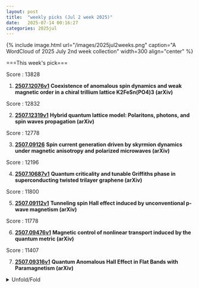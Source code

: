 ```yaml
---
layout: post
title:  "weekly picks (Jul 2 week 2025)"
date:   2025-07-14 00:16:27
categories: 2025jul
---
```


{% include image.html url="/images/2025jul2weeks.png" caption="A WordCloud of 2025 July 2nd week collection" width=300 align="center" %}




===This week's pick===

>
Score : 13828
>
1. **[2507.12076v1](https://arxiv.org/abs/2507.12076)** **Coexistence of anomalous spin dynamics and weak magnetic order in a chiral trillium lattice K2FeSn(PO4)3 (arXiv)**



>
Score : 12832
>
2. **[2507.12319v1](https://arxiv.org/abs/2507.12319)** **Hybrid quantum lattice model: Polaritons, photons, and spin waves propagation (arXiv)**


>
Score : 12778
>
3. **[2507.09126](https://arxiv.org/pdf/2507.09126)** **Spin current generation driven by skyrmion dynamics under magnetic anisotropy and polarized microwaves (arXiv)**

>
Score : 12196
>
4. **[2507.10687v1](https://arxiv.org/abs/2507.10687)** **Quantum criticality and tunable Griffiths phase in superconducting twisted trilayer graphene (arXiv)**

>
Score : 11800
>
5. **[2507.09112v1](https://arxiv.org/abs/2507.09112)** **Tunneling spin Hall effect induced by unconventional p-wave magnetism (arXiv)**


>
Score : 11778
>
6. **[2507.09476v1](https://arxiv.org/abs/2507.09476)** **Magnetic control of nonlinear transport induced by the quantum metric (arXiv)**




>
Score : 11407
>
7. **[2507.09316v1](https://arxiv.org/abs/2507.09316)** **Quantum Anomalous Hall Effect in Flat Bands with Paramagnetism (arXiv)**




<details>
  <summary> Unfold/Fold </summary>
  {% capture markdowncontent %}


---
07/19

1. **[s41567-025-02985-8](https://www.nature.com/articles/s41567-025-02985-8)** A model spin liquid (Nature Physics)

1. **[s42005-025-02218-7](https://www.nature.com/articles/s42005-025-02218-7)** Acoustic higher-order topological insulator from momentum-space nonsymmorphic symmetries (Communications Physics)

1. **[s42005-025-02225-8](https://www.nature.com/articles/s42005-025-02225-8)** Impact of charge-density-wave pattern on the superconducting gap in Vanadium-based kagome superconductors (Communications Physics)

1. **[s41563-025-02288-6](https://www.nature.com/articles/s41563-025-02288-6)** A tug-of-war recipe for nanoscale swirls (Nature Materials)



1. **[39bt-37yl](http://link.aps.org/doi/10.1103/39bt-37yl)** Enhanced Quantum Frequency Estimation by Nonlinear Scrambling (PRL)

1. **[clg4-2zzb](http://link.aps.org/doi/10.1103/clg4-2zzb)** Large Kohn Anomaly and Phonon Collapse Induced by Charge Density Wave in UPt2Si2 (PRL)

1. **[j159-lpfx](http://link.aps.org/doi/10.1103/j159-lpfx)** Ground States of the Mean-Field Spin Glass with 3-Spin Couplings (PRL)

1. **[lfxc-lsc1](http://link.aps.org/doi/10.1103/lfxc-lsc1)** Reconstructing the Wave Function of Magnetic Topological Insulators MnBi2Te4 and MnBi4Te7 Using Spin-Resolved Photoemission (PRX)

1. **[jp61-6sp2](http://link.aps.org/doi/10.1103/jp61-6sp2)** Universal scaling laws of absorbing phase transitions in artificial deep neural networks (PRR)

1. **[1nt5-swsk](http://link.aps.org/doi/10.1103/1nt5-swsk)** Disentangling real space fluctuations: The diagnostics of metal-insulator transitions beyond single-particle spectral functions (PRR)

1. **[5nxx-r97j](http://link.aps.org/doi/10.1103/5nxx-r97j)** Quantum non-Gaussian coherences of an oscillating atom (PRR)


1. **[5bqm-n4j2](https://journals.aps.org/prb/abstract/10.1103/5bqm-n4j2)** Spin wave reconstruction with ray magnonics (PRB)

1. **[active3d-trr404](https://active3d-trr404.de/events/dls_wiesendanger_magnetic)** Nanoscale Magnetic Knots - A New Twist for Spintronics (active3d)

1. **[253A97667](https://tud.qucosa.de/landing-page/?tx_dlf[id]=https%3A%2F%2Ftud.qucosa.de%2Fapi%2Fqucosa%253A97667%2Fmets)** Topological Skyrmion Phases Of Matter And Information Spreading In Chaotic Many-Body Systems (tud.qucosa)





---
07/18



1. **[science.adu3803](https://www.science.org/doi/10.1126/science.adu3803)** Two-dimensional indium selenide wafers for integrated electronics (Science)



1. **[knrv-2r3t](http://link.aps.org/doi/10.1103/knrv-2r3t)** Precise Determination of the Strong Coupling Constant from Dijet Cross Sections up to the Multi-TeV Range (PRL)

1. **[g1bh-85h4](http://link.aps.org/doi/10.1103/g1bh-85h4)** Fluctuations and Correlations of Quark Spin in Hot and Dense QCD Matter (PRL)

1. **[47xs-223h](http://link.aps.org/doi/10.1103/47xs-223h)** Understanding Floquet Resonances in Ultracold Quantum Gas Scattering (PRL)

1. **[922g-1fng](http://link.aps.org/doi/10.1103/922g-1fng)** Time-Periodic Driving of a Bath-Coupled Open Quantum Gas of Light (PRL)

1. **[g3kd-sg4x](http://link.aps.org/doi/10.1103/g3kd-sg4x)** Radiant Field Theory: A Transport Approach to Shaped Wave Transmission through Disordered Media (PRL)

1. **[ndy2-wxwx](http://link.aps.org/doi/10.1103/ndy2-wxwx)** Skyrmionic Polarization Texture around the Phase Singularity of Optical Vortices (PRL)

1. **[sslg-jjkz](http://link.aps.org/doi/10.1103/sslg-jjkz)** First Lasing and Stable Operation of a Direct-Amplification Enabled Harmonic Generation Free-Electron Laser (PRL)

1. **[nw3r-zy8q](http://link.aps.org/doi/10.1103/nw3r-zy8q)** First-Principles Framework for the Prediction of Intersystem Crossing Rates in Spin Defects: The Role of Electron Correlation (PRL)

1. **[3lxj-dx76](http://link.aps.org/doi/10.1103/3lxj-dx76)** Tensor-Network Study of the Roughening Transition in a (2+1)D Z2 Lattice Gauge Theory with Matter (PRL)

1. **[tlq2-m6zk](http://link.aps.org/doi/10.1103/tlq2-m6zk)** Beyond Orbitally Resolved Magnetic Exchange in CrI3 and NiI2 (PRL)


1. **[2507.09663](https://arxiv.org/pdf/2507.09663)** A Novel Surface-confined Spiral State With The Double Period In The Cubic Chiral Helimagnet Cu2OSeO3 (arXiv)

1. **[2507.08531](https://arxiv.org/pdf/2507.08531)** Hydrogen toggling between Yoshimori spin spirals and elliptical Dzyaloshinskii-Moriya skyrmions in Fe on Ir(110) (arXiv)

1. **[xtcd-t47t](https://journals.aps.org/prb/abstract/10.1103/xtcd-t47t)** Altermagnet skyrmions: Macroscopic realization of 𝑑-wave symmetry (PRB)

1. **[zhb1-5dky](https://journals.aps.org/prb/abstract/10.1103/zhb1-5dky)** Intrinsic antiferromagnetic skyrmions and their strain modulation in atomically thin Janus vanadium dihalides (PRB)



1. **[2507.08407](https://arxiv.org/pdf/2507.08407)** Thermodynamic theory of square skyrmion lattice in tetragonal frustrated antiferromagnets (arXiv)




1. **[2507.09908](https://arxiv.org/pdf/2507.09908)** Observation of Integer and Fractional Chern insulators in high Chern number flatbands (arXiv)


1. **[2507.09779](https://arxiv.org/pdf/2507.09779)** Distinct Uniaxial Stress and Pressure Fingerprint of Superconductivity in the 3D Kagome Lattice Compound CeRu2 (arXiv)

1. **[3kws-k867](https://journals.aps.org/prb/abstract/10.1103/3kws-k867)** Geometry-driven moiré engineering in twisted bilayers hosting high-pseudospin fermions (PRB)


1. **[2507.08694](https://arxiv.org/pdf/2507.08694)** Free phases of Majorana fermions: Tenfold ways compared (arXiv)


1. **[2412.15882](https://arxiv.org/abs/2412.15882)** Observation of distorted tilted conical phase at the surface of a bulk chiral magnet with resonant elastic x-ray scattering (arXiv)



1. **[2507.12506v1](https://arxiv.org/abs/2507.12506)** Impact of electronic correlations on the superconductivity of high-pressure CeH9 (arXiv)

1. **[2507.12515v1](https://arxiv.org/abs/2507.12515)** Projective Representations, Bogomolov Multiplier, and Their Applications in Physics (arXiv)

1. **[2507.12572v1](https://arxiv.org/abs/2507.12572)** Nonreciprocal magnetic-field-induced second harmonic generation of exciton polaritons in ZnSe (arXiv)

1. **[2507.12587v1](https://arxiv.org/abs/2507.12587)** Spin Polarization driven by Itinerant Orbital Angular Momentum in van der Waals Heterostructures (arXiv)

1. **[2507.12592v1](https://arxiv.org/abs/2507.12592)** Quenched Disorder in the Triangular Lattice Antiferromagnet YbZn2GaO5 (arXiv)

1. **[2507.12636v1](https://arxiv.org/abs/2507.12636)** Spin relaxation in a polariton fluid: quantum hydrodynamic approach (arXiv)

1. **[2507.12641v1](https://arxiv.org/abs/2507.12641)** Enhancement of Indistinguishable Photon Emission from a GaAs Quantum Dot via Charge Noise Suppression (arXiv)

1. **[2507.12722v1](https://arxiv.org/abs/2507.12722)** Scalable tensor network algorithm for quantum impurity problems (arXiv)

1. **[2507.12735v1](https://arxiv.org/abs/2507.12735)** Collinear Antiferromagnetic Tunnel Junctions Implemented in Van der Waals Heterostructures (arXiv)

1. **[2507.12772v1](https://arxiv.org/abs/2507.12772)** Probing nontrivial fusion of Majorana zero modes via near-adiabatic coupling (arXiv)

1. **[2507.12783v1](https://arxiv.org/abs/2507.12783)** Three-dimensional spinless Euler insulators with rotational symmetry (arXiv)

1. **[2507.12799v1](https://arxiv.org/abs/2507.12799)** Coulomb-mediated single-electron heat transfer statistics across capacitively coupled silicon nanodots (arXiv)

1. **[2507.12842v1](https://arxiv.org/abs/2507.12842)** Enhancement of Josephson Supercurrent and pi-Junction by Chiral Antiferromagnetism (arXiv)

1. **[2507.12943v1](https://arxiv.org/abs/2507.12943)** Disorder-induced spin excitation continuum and spin-glass ground state in the inverse spinel CuGa2O4 (arXiv)

1. **[2507.12944v1](https://arxiv.org/abs/2507.12944)** Weyl nodes in CeRu4Sn6 studied by dynamical mean-field theory (arXiv)

1. **[2507.12982v1](https://arxiv.org/abs/2507.12982)** Harmonic generation of graphene quantum dots in Hartree-Fock approximation (arXiv)

1. **[2507.12991v1](https://arxiv.org/abs/2507.12991)** Enhanced Phonon-Assisted Tunneling in Metal -- Twisted Bilayer Graphene Junctions (arXiv)

1. **[2507.13109v1](https://arxiv.org/abs/2507.13109)** Ultrafast thermal boundary conductance under large temperature discontinuities of ultrathin epitaxial Pb films on Si(111) (arXiv)

1. **[2507.13132v1](https://arxiv.org/abs/2507.13132)** Comparative Study of Strain-Engineered Thermoelectric Performance of 2D-Xene Nanoribbons (arXiv)

1. **[2507.13288v1](https://arxiv.org/abs/2507.13288)** Suppression of the charge fluctuations by nonlocal correlations close to the Mott transition (arXiv)

1. **[2507.13322v1](https://arxiv.org/abs/2507.13322)** Artificial Intelligence for Quantum Matter: Finding a Needle in a Haystack (arXiv)

1. **[2507.12525v1](https://arxiv.org/abs/2507.12525)** Higher Structures on Boundary Conformal Manifolds: Higher Berry Phase and Boundary Conformal Field Theory (arXiv)

1. **[2507.12526v1](https://arxiv.org/abs/2507.12526)** Emergence of Generic Entanglement Structure in Doped Matchgate Circuits (arXiv)

1. **[2507.12546v1](https://arxiv.org/abs/2507.12546)** Space of conformal boundary conditions from the view of higher Berry phase: Flow of Berry curvature in parametrized BCFTs (arXiv)

1. **[2507.12565v1](https://arxiv.org/abs/2507.12565)** Kinetics of Vacancy-Assisted Reversible Phase Transition in Monolayer MoTe2 (arXiv)

1. **[2507.12633v1](https://arxiv.org/abs/2507.12633)** Low-energy domain wall racetracks with multiferroic topologies (arXiv)

1. **[2507.12662v1](https://arxiv.org/abs/2507.12662)** Walking on Archimedean Lattices: Insights from Bloch Band Theory (arXiv)

1. **[2507.12685v1](https://arxiv.org/abs/2507.12685)** Extreme Thermal Insulation in Nano-Bubble Wrap Materials (arXiv)

1. **[2507.12776v1](https://arxiv.org/abs/2507.12776)** Cryogenic magnetization dynamics in tensile-strained ultrathin yttrium iron garnets with tunable magnetic anisotropy (arXiv)

1. **[2507.12836v1](https://arxiv.org/abs/2507.12836)** Quantum geometrical bound relations for observables (arXiv)

1. **[2507.12902v1](https://arxiv.org/abs/2507.12902)** Robustness of Magic in the quantum Ising chain via Quantum Monte Carlo tomography (arXiv)

1. **[2507.12907v1](https://arxiv.org/abs/2507.12907)** Current-based metrology with two-terminal mesoscopic conductors (arXiv)

1. **[2507.12946v1](https://arxiv.org/abs/2507.12946)** Magnetic Triple-q State in Antiferromagnetic Monolayer Interfaced with Bismuthene (arXiv)

1. **[2507.13228v1](https://arxiv.org/abs/2507.13228)** Topology-Enhanced Superconducting Qubit Networks for In-Sensor Quantum Information Processing (arXiv)

1. **[2507.13352v1](https://arxiv.org/abs/2507.13352)** Effective field theory for superfluid vortex lattice from coset construction (arXiv)



---
07/17


1. **[s41467-025-61982-w](https://www.nature.com/articles/s41467-025-61982-w)** Dynamic optical chirality based on liquid-crystal-embedded nano-cilia photonic structures (Nature Communications)

1. **[s42005-025-02210-1](https://www.nature.com/articles/s42005-025-02210-1)** Novel spin dynamics in the superconducting state of kagomé superconductor (Communications Physics)

1. **[s42005-025-02222-x](https://www.nature.com/articles/s42005-025-02222-x)** Comparing one- and two-way quantum repeater architectures (Communications Physics)

1. **[s41563-025-02296-6](https://www.nature.com/articles/s41563-025-02296-6)** Beneficial redox activity of halide solid electrolytes empowering high-performance anodes in all-solid-state batteries (Nature Materials)

1. **[s41586-025-09293-4](https://www.nature.com/articles/s41586-025-09293-4)** Liquid–liquid interfacial tension stabilized Li-metal batteries (Nature)

1. **[s41586-025-09119-3](https://www.nature.com/articles/s41586-025-09119-3)** Observation of charge–parity symmetry breaking in baryon decays (Nature)

1. **[s41598-025-11846-6](https://www.nature.com/articles/s41598-025-11846-6)** Effect of halogen substitution on the electronic and optical behavior of C₁₆H₁₀X₂O₂(X = F, cl, Br and I) organic semiconductors (Scientific Reports)

1. **[s41467-025-61658-5](https://www.nature.com/articles/s41467-025-61658-5)** Circular-polarization-selective perfect reflection from chiral superconductors (Nature communications)



1. **[PhysRevLett.135.032301](http://link.aps.org/doi/10.1103/PhysRevLett.135.032301)** Correspondence between Color Glass Condensate and High-Twist Formalism (PRL)

1. **[746s-fv7x](http://link.aps.org/doi/10.1103/746s-fv7x)** Toward Quantum Analog Simulation of Many-Body Supersymmetry with Rydberg Atom Arrays (PRL)

1. **[ff28-tt6c](http://link.aps.org/doi/10.1103/ff28-tt6c)** Resistive Anomaly near a Ferromagnetic Phase Transition: A Classical Memory Effect (PRL)

1. **[rn1l-d6cq](http://link.aps.org/doi/10.1103/rn1l-d6cq)** Anomalous Hall Effect in Type IV 2D Collinear Magnets (PRL)

1. **[mx46-85zf](http://link.aps.org/doi/10.1103/mx46-85zf)** Exchange Engineering of a Two-Dimensional Half-Metal (PRL)

1. **[g5rp-6vb1](http://link.aps.org/doi/10.1103/g5rp-6vb1)** Amplitude Mode in a Multigap Superconductor MgB2 Investigated by Terahertz Two-Dimensional Coherent Spectroscopy (PRL)

1. **[vdxk-lvnt](http://link.aps.org/doi/10.1103/vdxk-lvnt)** T-Shaped Fe-Based Multistoichiometry Stereoscopic Composite Catalyst with Ultrahigh Activity toward Fenton-like Water Treatment, Synthesized via Graphene-Controlled Growth (PRL)

1. **[8q8p-mx1l](http://link.aps.org/doi/10.1103/8q8p-mx1l)** Demonstration of Measurement-Enhanced State Preparation and Erasure Conversion in a Molecular Tweezer Array (PRX)

1. **[1zg9-qbd6](http://link.aps.org/doi/10.1103/1zg9-qbd6)** Theory of Generalized Landau Levels and Its Implications for Non-Abelian States (PRX)




1. **[2507.11606v1](https://arxiv.org/abs/2507.11606)** Designing lattice spin models and magnon gaps with supercurrents (arXiv)

1. **[2507.11614v1](https://arxiv.org/abs/2507.11614)** Nesting-driven ferromagnetism of itinerant electrons (arXiv)

1. **[2507.11624v1](https://arxiv.org/abs/2507.11624)** Higher-Order Fermion Interactions in BCS Theory (arXiv)

1. **[2507.11682v1](https://arxiv.org/abs/2507.11682)** Multichannel topological Kondo models and their low-temperature conductances (arXiv)

1. **[2507.11791v1](https://arxiv.org/abs/2507.11791)** Quantum oscillations reveal sixfold fermions in cubic beta-PtBi2 (arXiv)

1. **[2507.11856v1](https://arxiv.org/abs/2507.11856)** Suppression of charge-density wave and superconductivity in a lithiated NbSe2 monolayer (arXiv)

1. **[2507.11921v1](https://arxiv.org/abs/2507.11921)** Spin-Valley Locking and Pure Spin-Triplet Superconductivity in Noncollinear Antiferromagnets Proximitized to Conventional Superconductors (arXiv)

1. **[2507.11933v1](https://arxiv.org/abs/2507.11933)** Anisotropic-scaling localization in higher-dimensional non-Hermitian systems (arXiv)

1. **[2507.11934v1](https://arxiv.org/abs/2507.11934)** Quantum oscillations of valley current driven by microwave irradiation in transition-metal dichalcogenide/ferromagnet hybrids (arXiv)


1. **[2507.12115v1](https://arxiv.org/abs/2507.12115)** Controlling the magneto-transport properties of magnetic topological insulator thin films from Crx(Biy,Sb1-y)2-xTe3 via molecular beam epitaxy (arXiv)

1. **[2507.12141v1](https://arxiv.org/abs/2507.12141)** Material Loss Model Calibration for Tantalum Superconducting Resonators (arXiv)

1. **[2507.12150v1](https://arxiv.org/abs/2507.12150)** Local control of parity and charge in nanoscale superconducting lead islands (arXiv)

1. **[2507.12183v1](https://arxiv.org/abs/2507.12183)** Superconductivity in RbH12 at low pressures: an ab initio study (arXiv)

1. **[2507.12193v1](https://arxiv.org/abs/2507.12193)** Emergent Symmetry and Phase Transitions on the Domain Wall of Z2 Topological Orders (arXiv)

1. **[2507.12249v1](https://arxiv.org/abs/2507.12249)** Light-hole states and hyperfine interaction in electrically-defined Ge/GeSn quantum dots (arXiv)

1. **[2507.12254v1](https://arxiv.org/abs/2507.12254)** Electrically tunable heavy fermion and quantum criticality in magic-angle twisted trilayer graphene (arXiv)

1. **[2507.12409v1](https://arxiv.org/abs/2507.12409)** Phonon spectrum in the spin-Peierls phase of CuGeO3 (arXiv)

1. **[2507.12430v1](https://arxiv.org/abs/2507.12430)** Electron-phonon-dominated charge-density-wave fluctuations in TiSe2 accessed by ultrafast nonequilibrium dynamics (arXiv)

1. **[2507.12437v1](https://arxiv.org/abs/2507.12437)** Ground and excited-state properties of the extended Hubbard dimer from the multichannel Dyson equation (arXiv)

1. **[2507.11617v1](https://arxiv.org/abs/2507.11617)** Competing color superconductivity and color Kondo effect in quark matter (arXiv)

1. **[2507.11674v1](https://arxiv.org/abs/2507.11674)** nu-QSSEP: A toy model for entanglement spreading in stochastic diffusive quantum systems (arXiv)

1. **[2507.11782v1](https://arxiv.org/abs/2507.11782)** Conformable Scaling and Critical Dynamics: A Unified Framework for Phase Transitions (arXiv)

1. **[2507.11918v1](https://arxiv.org/abs/2507.11918)** Simultaneous High-Fidelity Single-Qubit Gates in a Spin Qubit Array (arXiv)

1. **[2507.11983v1](https://arxiv.org/abs/2507.11983)** Berry Monopole Scattering in the Synthetic Momentum Space of a Bilayer Photonic Crystal Slab (arXiv)

1. **[2507.12065v1](https://arxiv.org/abs/2507.12065)** Optomagnonic continuous-variable quantum teleportation enhanced by non-Gaussian distillation (arXiv)

1. **[2507.12128v1](https://arxiv.org/abs/2507.12128)** Optical and electrical probing of plasmonic metal-molecule interactions (arXiv)

1. **[2507.12153v1](https://arxiv.org/abs/2507.12153)** Interacting Bose gases in twisted-bilayer optical lattices (arXiv)

1. **[2507.12176v1](https://arxiv.org/abs/2507.12176)** Mobility rings in a non-Hermitian non-Abelian quasiperiodic lattice (arXiv)


1. **[2507.12324v1](https://arxiv.org/abs/2507.12324)** Magnetic and ferroelectric phase diagram of twisted CrI3 layers (arXiv)



1. **[2507.10477](https://arxiv.org/abs/2507.10477)** Strain and Correlation Modulated Magnetic Anisotropy and Dzyaloshinskii--Moriya Interaction in 2D H-FeTe2 (arXiv)



1. **[2507.05839](https://arxiv.org/abs/2507.05839)** Chiral superconductivity in a semiconducting wire induced by helical magnetic order (arXiv)


1. **[v28no2p144.pdf](http://www.j-npcs.org/online/vol2025/v28no2p144.pdf)** Magneto-optical Anomalies and Majorana-like Fermion Interactions in Graphene (Nonlinear Phenomena in Complex Systems)



1. **[2506.02466](https://arxiv.org/abs/2506.02466)** Reconstructing the wavefunction of magnetic topological insulators MnBi2Te4 and MnBi4Te7 using spin-resolved photoemission (arXiv)

1. **[2507.06327](https://arxiv.org/pdf/2507.06327)** Enhanced Andreev Reflection in Flat-Band Systems: Wave Packet Dynamics, DC Transport and the Josephson Effect (arXiv)

1. **[2507.07701](https://arxiv.org/pdf/2507.07701)** Crossing over from flat band superconductivity to conventional superconductivity (arXiv)


1. **[2507.07161](https://arxiv.org/pdf/2507.07161)** Majorana edge reconstruction and the ν = 5/2 non-Abelian thermal Hall puzzle (arXiv)


1. **[8p7r-cw9k](https://journals.aps.org/prb/abstract/10.1103/8p7r-cw9k)** Mitigating disorder and optimizing topological indicators with vision-transformer-based neural networks in Majorana nanowires (PRB)



1. **[F6.pdf](https://www.kiroku.riec.tohoku.ac.jp/tmrc/files/F6.pdf)** Magnetic skyrmion transport in racetracks: toward the realization of skyrmion racetrack memory 




1. **[2507.07004](https://arxiv.org/pdf/2507.07004)** Ultrafast and reliable domain-wall and skyrmion logic in a chirally coupled ferrimagnet (arXiv)





---
07/16



1. **[s41467-025-61867-y](https://www.nature.com/articles/s41467-025-61867-y)** Establishing a pure antiferroelectric PbZrO<sub>3</sub> phase through tensile epitaxial strain (Nature Communications)






1. **[7vjx-62ng](http://link.aps.org/doi/10.1103/7vjx-62ng)** Quantum Correlations Cannot Be Reproduced with a Finite Number of Measurements in Any No-Signaling Theory (PRL)

1. **[vj94-kc98](http://link.aps.org/doi/10.1103/vj94-kc98)** Failure of the Conformal-Map Method for Relativistic Quantum Billiards (PRL)

1. **[29qw-bssx](http://link.aps.org/doi/10.1103/29qw-bssx)** Beating the Natural Grover Bound for Low-Energy Estimation and State Preparation (PRL)

1. **[nv7d-k3wr](http://link.aps.org/doi/10.1103/nv7d-k3wr)** Complete Self-Testing of a System of Remote Superconducting Qubits (PRL)

1. **[PhysRevLett.135.031001](http://link.aps.org/doi/10.1103/PhysRevLett.135.031001)** Search for Extremely-High-Energy Neutrinos and First Constraints on the Ultrahigh-Energy Cosmic-Ray Proton Fraction with IceCube (PRL)

1. **[zhzd-tj9p](http://link.aps.org/doi/10.1103/zhzd-tj9p)** Complete Function Space for Planar Two-Loop Six-Particle Scattering Amplitudes (PRL)

1. **[thh1-8twn](http://link.aps.org/doi/10.1103/thh1-8twn)** Electron Diffraction Imaging of Carbon Monoxide via K-Shell Ionization by Compton Scattering of 20 keV Photons (PRL)

1. **[yw5w-j13k](http://link.aps.org/doi/10.1103/yw5w-j13k)** Quantum Interfaces with Multilayered Superwavelength Atomic Arrays (PRL)

1. **[z9m1-3mwb](http://link.aps.org/doi/10.1103/z9m1-3mwb)** Universal Non-Hermitian Transport in Disordered Systems (PRL)

1. **[4lqd-z567](http://link.aps.org/doi/10.1103/4lqd-z567)** Extremely Narrow Band in Moiré Photonic Time Crystal (PRL)

1. **[v1vp-z8jl](http://link.aps.org/doi/10.1103/v1vp-z8jl)** Twisted Bilayer Materials as a Promising Platform for Solid-State Qubits (PRL)

1. **[2g3v-z76q](http://link.aps.org/doi/10.1103/2g3v-z76q)** Altermagnetic Phase Transition in a Lieb Metal (PRL)

1. **[wkwd-cbn2](http://link.aps.org/doi/10.1103/wkwd-cbn2)** Experimental Observation of k-Dependent Bulk-Edge Correspondence in Sonic Semimetals with High Winding Numbers (PRL)

1. **[dd2d-kk3w](http://link.aps.org/doi/10.1103/dd2d-kk3w)** Variational Wave-Function Analysis of the Fractional Anomalous Hall Crystal (PRL)

1. **[v38b-5by1](http://link.aps.org/doi/10.1103/v38b-5by1)** Engineering Altermagnetic States in Two-Dimensional Square Tessellations (PRL)

1. **[gr72-szwg](http://link.aps.org/doi/10.1103/gr72-szwg)** Electrically Tunable and Enhanced Nonlinearity of Moiré Exciton Polaritons in Transition Metal Dichalcogenide Bilayers (PRL)

1. **[Physics.18.s96](http://link.aps.org/doi/10.1103/Physics.18.s96)** Inferring the Composition of High-Energy Cosmic Rays (Physics)



1. **[2507.10654v1](https://arxiv.org/abs/2507.10654)** Ferrimagnetism from quantum fluctuations in Kitaev materials (arXiv)

1. **[2507.10670v1](https://arxiv.org/abs/2507.10670)** Quasiparticle band picture bridging topology and strong correlations across energy scales (arXiv)


1. **[2507.10700v1](https://arxiv.org/abs/2507.10700)** Exotic superconducting states in altermagnets (arXiv)

1. **[2507.10705v1](https://arxiv.org/abs/2507.10705)** Neural Network-Augmented Pfaffian Wave-functions for Scalable Simulations of Interacting Fermions (arXiv)

1. **[2507.10716v1](https://arxiv.org/abs/2507.10716)** Spin and valley-dependent tunneling in MoS2 through magnetic barrier (arXiv)

1. **[2507.10717v1](https://arxiv.org/abs/2507.10717)** Mixed-configuration approximation for multi-orbital systems out of equilibrium (arXiv)

1. **[2507.10723v1](https://arxiv.org/abs/2507.10723)** Sensitivity of x-ray absorption at 5d edges of high-valent light actinides to crystal-field strength and covalency effects (arXiv)

1. **[2507.10724v1](https://arxiv.org/abs/2507.10724)** Imaging Nonlinear Spin Waves in Magnetoacoustic Devices (arXiv)

1. **[2507.10762v1](https://arxiv.org/abs/2507.10762)** Marginal Metals and Kosterlitz-Thouless Type Phase Transition in Disordered Altermagnets (arXiv)

1. **[2507.10763v1](https://arxiv.org/abs/2507.10763)** Dimensional crossover of superfluid 3He in a magnetic field (arXiv)

1. **[2507.10832v1](https://arxiv.org/abs/2507.10832)** Failed superconductivity in a Mott spin liquid material (arXiv)

1. **[2507.10875v1](https://arxiv.org/abs/2507.10875)** Moire dependent Chern insulators in twisted crystalline flatbands (arXiv)

1. **[2507.10887v1](https://arxiv.org/abs/2507.10887)** Tunable Interlayer Excitons in Bilayer Graphene Nanoribbons (arXiv)

1. **[2507.10930v1](https://arxiv.org/abs/2507.10930)** Polarons in two-dimensional polar materials: All-coupling variational theory (arXiv)

1. **[2507.11087v1](https://arxiv.org/abs/2507.11087)** Internal dynamics and dielectric screening of confined multiexciton states (arXiv)

1. **[2507.11108v1](https://arxiv.org/abs/2507.11108)** Near transform-limited single photons from rapid-thermal annealed quantum dots (arXiv)

1. **[2507.11123v1](https://arxiv.org/abs/2507.11123)** Reviving the Search for Indium-Based Superconductors: Theoretical Prediction of Semimetallic Superconductivity in Cubic Nd3In (arXiv)

1. **[2507.11169v1](https://arxiv.org/abs/2507.11169)** Quantum phase transition driven by competing intralayer and interlayer hopping of Ni-d3z2-r2 orbitals in bilayer nickelates (arXiv)

1. **[2507.11182v1](https://arxiv.org/abs/2507.11182)** Significant electron-magnon scattering in layered ferromagnet Cr2Te3 (arXiv)

1. **[2507.11213v1](https://arxiv.org/abs/2507.11213)** Field-induced spin continuum in twin-free Na3Co2SbO6 revealed by magneto-THz spectroscopy (arXiv)

1. **[2507.11218v1](https://arxiv.org/abs/2507.11218)** Quantum fluctuations in two-dimensional altermagnets (arXiv)

1. **[2507.11276v1](https://arxiv.org/abs/2507.11276)** Diagnosing phase transitions through time scale entanglement (arXiv)

1. **[2507.11347v1](https://arxiv.org/abs/2507.11347)** Diverse high-Chern-number quantum anomalous Hall insulators in twisted rhombohedral graphene (arXiv)

1. **[2507.11354v1](https://arxiv.org/abs/2507.11354)** Odd-even parity dependent transport in an annular Kitaev chain (arXiv)

1. **[2507.11391v1](https://arxiv.org/abs/2507.11391)** Magnetic ground state and persistent spin fluctuations in triangular-lattice antiferromagnet NdZnAl11O19 (arXiv)

1. **[2507.11396v1](https://arxiv.org/abs/2507.11396)** Large ferromagnetic-like band splitting in ultrathin SmC6 films (arXiv)

1. **[2507.11397v1](https://arxiv.org/abs/2507.11397)** Transverse Spin Supercurrent at p-wave magnetic Josephson Junctions (arXiv)

1. **[2507.11425v1](https://arxiv.org/abs/2507.11425)** High-frequency surface acoustic waves: Generation with sub-optical wavelength metal gratings and detection at the exciton resonance (arXiv)

1. **[2507.11454v1](https://arxiv.org/abs/2507.11454)** Correlated electronic structure of high-temperature superconductor Ba2CuO3+delta (arXiv)

1. **[2507.11468v1](https://arxiv.org/abs/2507.11468)** Interplay of short-range bond order and A-type antiferromagnetic order in metallic triangular lattice GdZn3P3 (arXiv)

1. **[2507.10656v1](https://arxiv.org/abs/2507.10656)** Stabilizer Renyi Entropy Encodes Fusion Rules of Topological Defects and Boundaries (arXiv)

1. **[2507.10856v1](https://arxiv.org/abs/2507.10856)** Higher spin Richardson-Gaudin model with time-dependent coupling: Exact dynamics (arXiv)

1. **[2507.10866v1](https://arxiv.org/abs/2507.10866)** Quorum sensing of light-activated colloids in nematic liquid crystals (arXiv)

1. **[2507.10964v1](https://arxiv.org/abs/2507.10964)** Weak low-temperature ferromagnetism and linear magnetoresistance in Lu0.75Fe6Sn6 with a disordered HfFe6Ge6-type structure (arXiv)

1. **[2507.11312v1](https://arxiv.org/abs/2507.11312)** Mesoscopic Fluctuations and Multifractality at and across Measurement-Induced Phase Transition (arXiv)

1. **[2507.11409v1](https://arxiv.org/abs/2507.11409)** Volcano-Like Ferroic Transitions Deviating from the Model of Landau Theory (arXiv)

1. **[2507.11472v1](https://arxiv.org/abs/2507.11472)** High temperature modulations, meso-scale interactions and hyperscaling breakdown in Ising models with frustration: some insights from thermodynamic geometry (arXiv)






---
07/15


1. **[s41567-025-02945-2](https://www.nature.com/articles/s41567-025-02945-2)** Entanglement accelerates quantum simulation (Nature Physics)

1. **[s42005-025-02212-z](https://www.nature.com/articles/s42005-025-02212-z)** Observing non-Bloch braids and phase transitions by precise manipulation of the non-Hermitian boundary and size (Communications Physics)



1. **[26pl-gkh7](http://link.aps.org/doi/10.1103/26pl-gkh7)** New Classes of Quantum Anomalous Hall Crystals in Multilayer Graphene (PRL)

1. **[7n1c-vq2p](http://link.aps.org/doi/10.1103/7n1c-vq2p)** Anyonic Phase Transitions in the 1D Extended Hubbard Model with Fractional Statistics (PRL)

1. **[t8fz-3tzs](http://link.aps.org/doi/10.1103/t8fz-3tzs)** Massively Multiplexed Nanoscale Magnetometry with Diamond Quantum Sensors (PRX)

1. **[Physics.18.132](http://link.aps.org/doi/10.1103/Physics.18.132)** Optimizing Diamond as a Quantum Sensor (Physics)

1. **[PhysRevResearch.7.033052](http://link.aps.org/doi/10.1103/PhysRevResearch.7.033052)** Generalized dynamical phase reduction for stochastic oscillators (PRR)

1. **[6pg7-3pxf](http://link.aps.org/doi/10.1103/6pg7-3pxf)** Absorbing state phase transitions beyond directed percolation in dissipative quantum state preparation (PRR)

1. **[lq2d-s6zm](http://link.aps.org/doi/10.1103/lq2d-s6zm)** Quantum computing of magnetic-skyrmion-like patterns in Heisenberg ferromagnets (PRR)

1. **[dbm1-7dy4](http://link.aps.org/doi/10.1103/dbm1-7dy4)** Probing the hollowing transition of a shell-shaped Bose-Einstein condensate with collective excitation (PRR)

1. **[dj4k-q4x2](http://link.aps.org/doi/10.1103/dj4k-q4x2)** Universal properties of locally generated terahertz waveforms from polarization-controlled two- and multicolor ionizing fields (PRR)

1. **[y9gq-yjxy](http://link.aps.org/doi/10.1103/y9gq-yjxy)** Slow and fast topological dynamical phase transitions in a Duffing resonator driven by two detuned tones (PRR)

1. **[zgj6-sx4h](http://link.aps.org/doi/10.1103/zgj6-sx4h)** Coherent microwave control of coupled electron-muon centers (PRR)

1. **[ypd8-r9gq](http://link.aps.org/doi/10.1103/ypd8-r9gq)** Robustness of multipartite entangled states in passive PT-symmetric qubits (PRR)

1. **[c6z1-wh6l](http://link.aps.org/doi/10.1103/c6z1-wh6l)** Human-machine collaboration: Ordering mechanism of rank-2 spin liquid on breathing pyrochlore lattice (PRR)

1. **[2507.08937v1](https://arxiv.org/abs/2507.08937)** Addressing the Infinite Variance Problem in Fermionic Monte Carlo Simulations: Retrospective Error Remediation and the Exact Bridge Link Method (arXiv)

1. **[2507.08953v1](https://arxiv.org/abs/2507.08953)** Universal scaling of microwave dissipation in superconducting circuits (arXiv)

1. **[2507.09107v1](https://arxiv.org/abs/2507.09107)** Unraveling Magneto-Phononic Coupling and Photoinduced Magnetic Control in Antiferromagnetic Kondo Semimetal CeBi (arXiv)


1. **[2507.09143v1](https://arxiv.org/abs/2507.09143)** Influence of thermal noise on the field-driven dynamics of the non-collinear antiferromagnet Mn3Sn (arXiv)

1. **[2507.09147v1](https://arxiv.org/abs/2507.09147)** Evidence for magnetoelastic coupling and chiral magnetic ground state in quasi-van der Waals tr-Cr1.22Te2 (arXiv)



1. **[2507.09418v1](https://arxiv.org/abs/2507.09418)** Topological in-gap chiral edge states in superconducting Haldane model with spin-orbit coupling (arXiv)

1. **[2507.09465v1](https://arxiv.org/abs/2507.09465)** Magnon Correlation Enables Spin Injection, Dephasing, and Transport in Canted Antiferromagnets (arXiv)


1. **[2507.09478v1](https://arxiv.org/abs/2507.09478)** Perfect Superconducting Diode and Supercurrent Range Controller (arXiv)

1. **[2507.09502v1](https://arxiv.org/abs/2507.09502)** Electronic and magnetic ground states of 112 grain boundary in graphene in the extended Hubbard model (arXiv)

1. **[2507.09516v1](https://arxiv.org/abs/2507.09516)** Magnon-induced transparency of a disordered antiferromagnetic Josephson junction (arXiv)

1. **[2507.09518v1](https://arxiv.org/abs/2507.09518)** Unlocking Altermagnetism in Antiferromagnetic 2D Films via Adsorption (arXiv)

1. **[2507.09519v1](https://arxiv.org/abs/2507.09519)** Quantum interference among vortex bound states in superconductors (arXiv)

1. **[2507.09586v1](https://arxiv.org/abs/2507.09586)** Pseudogap in the lightly hole-doped triangular-lattice moire Hubbard model (arXiv)

1. **[2507.09598v1](https://arxiv.org/abs/2507.09598)** Vertically Coupled Double Quantum Dots Connected In Parallel (arXiv)

1. **[2507.09604v1](https://arxiv.org/abs/2507.09604)** Quantum Hall-like effect for neutral particles with magnetic dipole moments in a quantum dot (arXiv)

1. **[2507.09663v1](https://arxiv.org/abs/2507.09663)** A Novel Surface-confined Spiral State With The Double Period In The Cubic Chiral Helimagnet Cu2OSeO3 (arXiv)

1. **[2507.09779v1](https://arxiv.org/abs/2507.09779)** Distinct Uniaxial Stress and Pressure Fingerprint of Superconductivity in the 3D Kagome Lattice Compound CeRu2 (arXiv)

1. **[2507.09791v1](https://arxiv.org/abs/2507.09791)** Observation of Quantum Coulomb Blockade Facilitated by P-Donor Molecules in Silicon Nano-Transistor (arXiv)

1. **[2507.09796v1](https://arxiv.org/abs/2507.09796)** Learning a potential formulation for rate-and-state friction (arXiv)

1. **[2507.09849v1](https://arxiv.org/abs/2507.09849)** Enhancement of superconductivity outside Abrikosov vortex core in a tightly bound Cooper pair superconductor (arXiv)

1. **[2507.09870v1](https://arxiv.org/abs/2507.09870)** Intertwined charge, spin, and orbital degrees of freedom under electronic correlations in the one-dimensional Fe3+ chalcogenide chain (arXiv)

1. **[2507.09877v1](https://arxiv.org/abs/2507.09877)** Emerging kinetic-exchange for the enhanced metallic ferromagnetism in CrGeTe3 under pressure (arXiv)

1. **[2507.09906v1](https://arxiv.org/abs/2507.09906)** The electronic and transport properties in the Haldane-Hubbard with odd-parity altermagnetism (arXiv)

1. **[2507.09908v1](https://arxiv.org/abs/2507.09908)** Observation of Integer and Fractional Chern insulators in high Chern number flatbands (arXiv)

1. **[2507.10079v1](https://arxiv.org/abs/2507.10079)** Eight-fold classification of superconducting orders (arXiv)

1. **[2507.10107v1](https://arxiv.org/abs/2507.10107)** Evidence of rotational and tilting disorder of ReO6 octahedra in single crystals of a 5d1 double perovskite Ba2CaReO6 (arXiv)

1. **[2507.10187v1](https://arxiv.org/abs/2507.10187)** Temperature dependence of surface superconductivity in t-PtBi2 (arXiv)

1. **[2507.10199v1](https://arxiv.org/abs/2507.10199)** The Effect of Pearl Vortices on the Shape and Position of Neel-Type Skyrmions in Superconductor--Chiral Ferromagnet Heterostructures (arXiv)

1. **[2507.10219v1](https://arxiv.org/abs/2507.10219)** Bulk spin-orbit torque-driven spin Hall nano-oscillators using PtBi alloys (arXiv)

1. **[2507.10246v1](https://arxiv.org/abs/2507.10246)** Electric-Field Induced Spin Wave Nonreciprocity in Noncoplanar Magnets (arXiv)

1. **[2507.10271v1](https://arxiv.org/abs/2507.10271)** Dissipation induced Majarona 0- and \pi-modes in a driven Rashba nanowire (arXiv)

1. **[2507.10323v1](https://arxiv.org/abs/2507.10323)** Inertial antiferromagnetic resonance driven by spin-orbit torques (arXiv)

1. **[2507.10328v1](https://arxiv.org/abs/2507.10328)** Single-site diagonal quantities capture off-diagonal long-range order (arXiv)

1. **[2507.10364v1](https://arxiv.org/abs/2507.10364)** Hole distribution and self-doping enhanced electronic correlation in hole-doped infinite-layer nickelates (arXiv)

1. **[2507.10366v1](https://arxiv.org/abs/2507.10366)** Dynamics of fractional quantum Hall Liquids with a pulse at the edge (arXiv)

1. **[2507.10399v1](https://arxiv.org/abs/2507.10399)** Enhanced superconductivity in the compressively strained bilayer nickelate thin films by pressure (arXiv)

1. **[2507.10509v1](https://arxiv.org/abs/2507.10509)** Topological phases and Edge states in an exactly solvable Gamma matrix model (arXiv)

1. **[2507.08808v1](https://arxiv.org/abs/2507.08808)** A new method to find exact solution of nonlinear ordinary differential equations: Application to derive thermophoretic waves in graphene sheets (arXiv)

1. **[2507.08939v1](https://arxiv.org/abs/2507.08939)** Robust Chiral Edge Dynamics of a Kitaev Honeycomb on a Trapped Ion Processor (arXiv)

1. **[2507.09171v1](https://arxiv.org/abs/2507.09171)** Connecting boundary entropy and effective central charge at holographic interfaces (arXiv)

1. **[2507.09229v1](https://arxiv.org/abs/2507.09229)** Lecture Notes on Quantum Many-Body Theory: A Pedagogical Introduction (arXiv)

1. **[2507.09237v1](https://arxiv.org/abs/2507.09237)** Dual-circular Raman optical activity of axial multipolar order (arXiv)

1. **[2507.09260v1](https://arxiv.org/abs/2507.09260)** Quantum metric-based optical selection rules (arXiv)

1. **[2507.09363v1](https://arxiv.org/abs/2507.09363)** First-principles design for strain-tunable exciton dynamics in 2D materials (arXiv)

1. **[2507.09397v1](https://arxiv.org/abs/2507.09397)** Expansion dynamics of strongly correlated lattice bosons (arXiv)

1. **[2507.09442v1](https://arxiv.org/abs/2507.09442)** Linear Resistivity from Spatially Random Interactions and the Uniqueness of Yukawa Coupling (arXiv)

1. **[2507.09447v1](https://arxiv.org/abs/2507.09447)** Lyapunov formulation of band theory for disordered non-Hermitian systems (arXiv)

1. **[2507.09493v1](https://arxiv.org/abs/2507.09493)** Topological Magneto-optical Kerr Effect without Spin-orbit Coupling in Spin-compensated Antiferromagnet (arXiv)

1. **[2507.09553v1](https://arxiv.org/abs/2507.09553)** Correlating synthesis, structure and thermal stability of CuBi nanowires for spintronic applications by electron microscopy and in situ scattering methods (arXiv)

1. **[2507.09659v1](https://arxiv.org/abs/2507.09659)** Dynamics of quantum Fisher and Wigner-Yanase skew information following a noisy quench (arXiv)

1. **[2507.09720v1](https://arxiv.org/abs/2507.09720)** Tunable Nanophotonic Devices and Cavities based on a Two-Dimensional Magnet (arXiv)

1. **[2507.09976v1](https://arxiv.org/abs/2507.09976)** Cryogen-free variable-temperature Kelvin probe force microscopy for probing local chemical potential in a graphene heterostructure (arXiv)

1. **[2507.09977v1](https://arxiv.org/abs/2507.09977)** Quantum measurement of work in mesoscopic systems (arXiv)

1. **[2507.10036v1](https://arxiv.org/abs/2507.10036)** Observation of Chiral Phonons in Methylbenzylammonium Lead Iodide (arXiv)

1. **[2507.10232v1](https://arxiv.org/abs/2507.10232)** Unveiling the Self-Orthogonality at Exceptional Points in Driven PT-Symmetric Systems (arXiv)

1. **[2507.10282v1](https://arxiv.org/abs/2507.10282)** Thermal rectification in a qubit-resonator system (arXiv)

1. **[2507.10350v1](https://arxiv.org/abs/2507.10350)** Quark model of nucleon based on an analogy with polaron (arXiv)

1. **[2507.10370v1](https://arxiv.org/abs/2507.10370)** High-throughput prediction of thermodynamically stable 1D magnetic transition-metal chalcogenides and halides (arXiv)

1. **[2507.10433v1](https://arxiv.org/abs/2507.10433)** Graphene Design with Parallel Cracks: Abnormal Crack Coalescence and Its Impact on Mechanical Properties (arXiv)




---
07/14



1. **[S0030399225009272](https://www.sciencedirect.com/science/article/pii/S0030399225009272)** Topological flatband of edge states for rainbow trapping in Z2 photonic crystals (Optics & Laser Technology)


1. **[2506.06721](https://arxiv.org/pdf/2506.06721)** Electronic structure and transport in materials with flat bands: 2D materials and quasicrystals (arXiv)



1. **[2506.07095](https://arxiv.org/pdf/2506.07095)** Disorder and the Robustness of Superconductivity on the Flat Band (arXiv)


1. **[2506.07518](https://arxiv.org/pdf/2506.07518)** Structure-Informed Learning of Flat Band 2D Materials (arXiv)


1. **[2506.05620](https://arxiv.org/pdf/2506.05620)** Magnetic Moir´e Systems: a review (arXiv)



1. **[adma.202501411](https://advanced.onlinelibrary.wiley.com/doi/10.1002/adma.202501411)**  Observation of Néel-Skyrmions in Bilayered Oxide Ferroelectrics (Advanced Materials)


1. **[ade242](https://iopscience.iop.org/article/10.1088/1361-6528/ade242/pdf)** Reinforcement learning for optimizing magnetic skyrmion creation (Nanotechnology)


1. **[s41567-025-02973-y](https://www.nature.com/articles/s41567-025-02973-y)** Nanophotonic quantum skyrmions enabled by semiconductor cavity quantum electrodynamics (Nature physics)


1. **[aelm.202500130](https://advanced.onlinelibrary.wiley.com/doi/pdfdirect/10.1002/aelm.202500130)** Topological Skyrmion-Based Spin-Torque-Diode Effect in Magnetic Tunnel Junctions (Advanced electronic materials)

1. **[55z5-cm5q](https://journals.aps.org/prmaterials/abstract/10.1103/55z5-cm5q)** Machine learning-driven prediction of skyrmion phase boundaries in 2D magnets (PRM)


1. **[st9s-hsyr](https://journals.aps.org/prmaterials/abstract/10.1103/st9s-hsyr)** Electronic and magnetic properties of hole-doped topological kagome Fe1−𝑥⁢Mn𝑥⁢Sn thin films (PRM)


1. **[2507.03675](https://arxiv.org/pdf/2507.03675)** Wavefunction textures in twisted bilayer graphene from first principles (arXiv)


1. **[2507.06168](https://arxiv.org/pdf/2507.06168)** “Ideal” Topological Heavy Fermion Model in Two-dimensional Moir´e Heterostructures with Type-II Band Alignment (arXiv)


1. **[2507.04363](https://arxiv.org/pdf/2507.04363)** Astrophysical Quantum Matter Revisited: Flat-Band Topological States on a Zero-Flux Dipole Sphere (arXiv)







1. **[2507.08009v1](https://arxiv.org/abs/2507.08009)** Long-Term Stability of Superconducting Metal Superhydrides (arXiv)

1. **[2507.08016v1](https://arxiv.org/abs/2507.08016)** Fractional Thouless pumping of solitons: a unique manifestation of bulk-edge correspondence of nonlinear eigenvalue problems (arXiv)

1. **[2507.08032v1](https://arxiv.org/abs/2507.08032)** Ultrasensitive Magnetometer based on Cusp Points of the Photon-Magnon Synchronization Mode (arXiv)

1. **[2507.08035v1](https://arxiv.org/abs/2507.08035)** Quantum theory of nonlinear electromagnetic response (arXiv)

1. **[2507.08072v1](https://arxiv.org/abs/2507.08072)** Electric and spin current vortices in altermagnets (arXiv)

1. **[2507.08073v1](https://arxiv.org/abs/2507.08073)** Partial suppression of magnetism in the square lattice SU(3) Hubbard model (arXiv)

1. **[2507.08080v1](https://arxiv.org/abs/2507.08080)** Diagonal Isometric Form for Tensor Product States in Two Dimensions (arXiv)

1. **[2507.08123v1](https://arxiv.org/abs/2507.08123)** Charge distribution and magnetism in bilayer La3Ni2O7: a hybrid functional study (arXiv)

1. **[2507.08127v1](https://arxiv.org/abs/2507.08127)** Phonon mode splitting and phonon anomaly in multiband electron systems (arXiv)

1. **[2507.08147v1](https://arxiv.org/abs/2507.08147)** Exciting terahertz magnons with amplitude modulated light: spin pumping, squeezed states, symmetry breaking and pattern formation (arXiv)

1. **[2507.08148v1](https://arxiv.org/abs/2507.08148)** Tunable chiral and nematic states in the triple-Q antiferromagnet Co1/3TaS2 (arXiv)

1. **[2507.08168v1](https://arxiv.org/abs/2507.08168)** Off-resonant light-induced topological phase transition and thermoelectric transport in semi-Dirac materials (arXiv)

1. **[2507.08231v1](https://arxiv.org/abs/2507.08231)** Thermoelectric optimization and quantum-to-classical crossover in gate-controlled two-dimensional semiconducting nanojunctions (arXiv)

1. **[2507.08233v1](https://arxiv.org/abs/2507.08233)** Validity of perturbation theory in calculations of magnetocrystalline anisotropy in Co-based layered systems (arXiv)

1. **[2507.08276v1](https://arxiv.org/abs/2507.08276)** Symmetry-based theory of Dirac fermions on two-dimensional hyperbolic crystals: Coupling to the spin connection (arXiv)

1. **[2507.08294v1](https://arxiv.org/abs/2507.08294)** Quantized order parameters of approximate symmetry for metals and insulators (arXiv)

1. **[2507.08300v1](https://arxiv.org/abs/2507.08300)** Control of nonreciprocal charge transport in topological insulator/superconductor heterostructures with Fermi level tuning and superconducting-layer thickness (arXiv)

1. **[2507.08398v1](https://arxiv.org/abs/2507.08398)** Strengthened correlations near [110] edges of d-wave superconductors in the t-J model with the Gutzwiller approximation (arXiv)

1. **[2507.08407v1](https://arxiv.org/abs/2507.08407)** Thermodynamic theory of square skyrmion lattice in tetragonal frustrated antiferromagnets (arXiv)

1. **[2507.08450v1](https://arxiv.org/abs/2507.08450)** Modulation of energy and angular momentum radiation of two-dimensional altermagnets (arXiv)

1. **[2507.08485v1](https://arxiv.org/abs/2507.08485)** Quantum register based on double quantum dots in semiconductor nanowires (arXiv)

1. **[2507.08531v1](https://arxiv.org/abs/2507.08531)** Hydrogen toggling between Yoshimori spin spirals and elliptical Dzyaloshinskii-Moriya skyrmions in Fe on Ir(110) (arXiv)

1. **[2507.08668v1](https://arxiv.org/abs/2507.08668)** Chiral-split magnons in the S = 1 Shastry-Sutherland model (arXiv)

1. **[2507.08740v1](https://arxiv.org/abs/2507.08740)** Microscopic Scattering Approach to In-Gap States: Cr Adatoms on Superconducting \beta-Bi2Pd (arXiv)

1. **[2507.08750v1](https://arxiv.org/abs/2507.08750)** Screened superexchange mechanism for superconductivity applied to cuprates (arXiv)

1. **[2507.08756v1](https://arxiv.org/abs/2507.08756)** Suppression of Intertwined Density Waves in La4Ni3-xCuxO10+\delta (arXiv)

1. **[2507.08785v1](https://arxiv.org/abs/2507.08785)** Probing electron spin dynamics in single telecom InAs(P)/InP quantum dots using the Hanle effect (arXiv)

1. **[2507.08795v1](https://arxiv.org/abs/2507.08795)** Distinct Lifetimes for X and Z Loop Measurements in a Majorana Tetron Device (arXiv)

1. **[2507.08088v1](https://arxiv.org/abs/2507.08088)** Real-Time Dynamics in a (2+1)-D Gauge Theory: The Stringy Nature on a Superconducting Quantum Simulator (arXiv)

1. **[2507.08089v1](https://arxiv.org/abs/2507.08089)** Improving Transmon Qubit Performance with Fluorine-based Surface Treatments (arXiv)

1. **[2507.08171v1](https://arxiv.org/abs/2507.08171)** Emergent Harmonics in Josephson Tunnel Junctions Due to Series Inductance (arXiv)

1. **[2507.08206v1](https://arxiv.org/abs/2507.08206)** Exponential onset of scalable entanglement via twist-and-turn dynamics in XY models (arXiv)

1. **[2507.08279v1](https://arxiv.org/abs/2507.08279)** Sensitive infrared surface photovoltage in quasi-equilibrium in a layered semiconductor at low-intensity low-temperature condition (arXiv)

1. **[2507.08292v1](https://arxiv.org/abs/2507.08292)** Rocksalt rare-earth monoxides as electronic and magnetic materials (arXiv)

1. **[2507.08418v1](https://arxiv.org/abs/2507.08418)** Continuous-time parametrization of neural quantum states for quantum dynamics (arXiv)

1. **[2507.08419v1](https://arxiv.org/abs/2507.08419)** Observation of quasi-steady dark excitons and gap phase in a doped semiconductor (arXiv)

1. **[2507.08535v1](https://arxiv.org/abs/2507.08535)** Emergent Softening and Stiffening Dictate Transport of Active Filaments (arXiv)

1. **[2507.08661v1](https://arxiv.org/abs/2507.08661)** Time correlations from steady-state expectation values (arXiv)

1. **[2507.08694v1](https://arxiv.org/abs/2507.08694)** Free phases of Majorana fermions: Tenfold ways compared (arXiv)






  {% endcapture %}
  {{ markdowncontent | markdownify }}
 </details>

<style>
  details {
    margin: 10px 0;
  }
  summary {
    cursor: pointer;
  }
</style>
